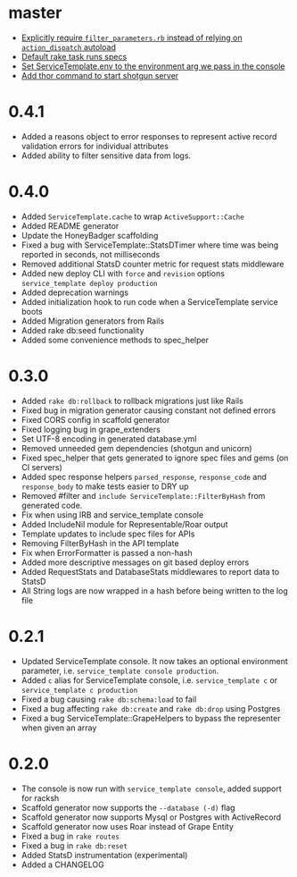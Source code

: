 master
===
* [Explicitly require `filter_parameters.rb` instead of relying on `action_dispatch` autoload](https://github.com/bellycard/service_template/pull/181)
* [Default rake task runs specs](https://github.com/bellycard/service_template/pull/176)
* [Set ServiceTemplate.env to the environment arg we pass in the console](https://github.com/bellycard/service_template/pull/179)
* [Add thor command to start shotgun server](https://github.com/bellycard/service_template/pull/177)

0.4.1
===
* Added a reasons object to error responses to represent active record validation errors for individual attributes
* Added ability to filter sensitive data from logs.

0.4.0
===
* Added `ServiceTemplate.cache` to wrap `ActiveSupport::Cache`
* Added README generator
* Update the HoneyBadger scaffolding
* Fixed a bug with ServiceTemplate::StatsDTimer where time was being reported in seconds, not milliseconds
* Removed additional StatsD counter metric for request stats middleware
* Added new deploy CLI with `force` and `revision` options `service_template deploy production`
* Added deprecation warnings
* Added initialization hook to run code when a ServiceTemplate service boots
* Added Migration generators from Rails
* Added rake db:seed functionality
* Added some convenience methods to spec_helper

0.3.0
===
* Added `rake db:rollback` to rollback migrations just like Rails
* Fixed bug in migration generator causing constant not defined errors
* Fixed CORS config in scaffold generator
* Fixed logging bug in grape_extenders
* Set UTF-8 encoding in generated database.yml
* Removed unneeded gem dependencies (shotgun and unicorn)
* Fixed spec_helper that gets generated to ignore spec files and gems (on CI servers)
* Added spec response helpers `parsed_response`, `response_code` and `response_body` to make tests easier to DRY up
* Removed #filter and `include ServiceTemplate::FilterByHash` from generated code.
* Fix when using IRB and service_template console
* Added IncludeNil module for Representable/Roar output
* Template updates to include spec files for APIs
* Removing FilterByHash in the API template
* Fix when ErrorFormatter is passed a non-hash
* Added more descriptive messages on git based deploy errors
* Added RequestStats and DatabaseStats middlewares to report data to StatsD
* All String logs are now wrapped in a hash before being written to the log file

0.2.1
===
* Updated ServiceTemplate console. It now takes an optional environment parameter, i.e. `service_template console production`.
* Added `c` alias for ServiceTemplate console, i.e. `service_template c` or `service_template c production`
* Fixed a bug causing `rake db:schema:load` to fail
* Fixed a bug affecting `rake db:create` and `rake db:drop` using Postgres
* Fixed a bug ServiceTemplate::GrapeHelpers to bypass the representer when given an array

0.2.0
===
* The console is now run with `service_template console`, added support for racksh
* Scaffold generator now supports the `--database (-d)` flag
* Scaffold generator now supports Mysql or Postgres with ActiveRecord
* Scaffold generator now uses Roar instead of Grape Entity
* Fixed a bug in `rake routes`
* Fixed a bug in `rake db:reset`
* Added StatsD instrumentation (experimental)
* Added a CHANGELOG
